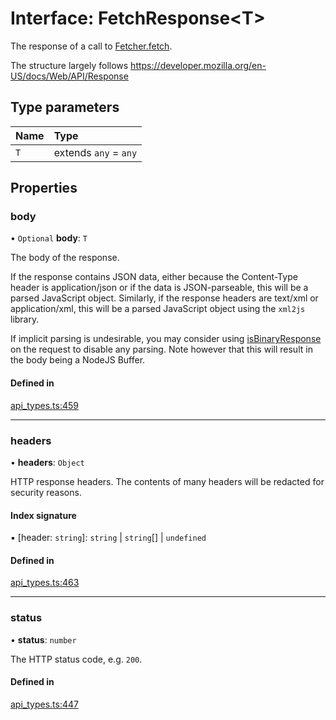 # Interface: FetchResponse<T\>

The response of a call to [Fetcher.fetch](Fetcher.md#fetch).

The structure largely follows https://developer.mozilla.org/en-US/docs/Web/API/Response

## Type parameters

| Name | Type |
| :------ | :------ |
| `T` | extends `any` = `any` |

## Properties

### body

• `Optional` **body**: `T`

The body of the response.

If the response contains JSON data, either because the Content-Type header is application/json
or if the data is JSON-parseable, this will be a parsed JavaScript object.
Similarly, if the response headers are text/xml or application/xml, this will be a parsed
JavaScript object using the `xml2js` library.

If implicit parsing is undesirable, you may consider using [isBinaryResponse](FetchRequest.md#isbinaryresponse) on the request
to disable any parsing. Note however that this will result in the body being a NodeJS Buffer.

#### Defined in

[api_types.ts:459](https://github.com/coda/packs-sdk/blob/main/api_types.ts#L459)

___

### headers

• **headers**: `Object`

HTTP response headers. The contents of many headers will be redacted for security reasons.

#### Index signature

▪ [header: `string`]: `string` \| `string`[] \| `undefined`

#### Defined in

[api_types.ts:463](https://github.com/coda/packs-sdk/blob/main/api_types.ts#L463)

___

### status

• **status**: `number`

The HTTP status code, e.g. `200`.

#### Defined in

[api_types.ts:447](https://github.com/coda/packs-sdk/blob/main/api_types.ts#L447)
